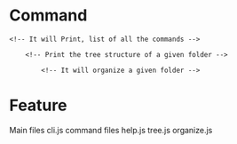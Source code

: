 # Command
<!-- Help : node cli.js help -->
    <!-- It will Print, list of all the commands -->
<!-- Tree : node cli.js tree path(optional) -->
        <!-- Print the tree structure of a given folder -->
<!-- Oraganise : node cli.js organize path(optional) -->
            <!-- It will organize a given folder -->

    
# Feature
Main files
        cli.js
command files
        help.js
        tree.js
        organize.js